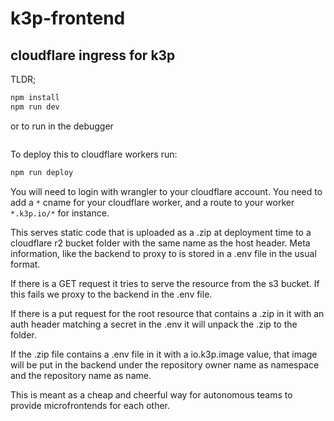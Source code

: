 # k3p-frontend
## cloudflare ingress for k3p

TLDR;

```bash
npm install
npm run dev
```

or to run in the debugger 

```bash
```

To deploy this to cloudflare workers run:

```bash
npm run deploy
```

You will need to login with wrangler to your cloudflare account. You need to add a `*` cname for your cloudflare worker, and a route to your worker `*.k3p.io/*` for instance. 

This serves static code that is uploaded as a .zip at deployment time to a cloudflare r2 bucket folder with the same name as the host header. Meta information, like the backend to proxy to is stored in a .env file in the usual format.

If there is a GET request it tries to serve the resource from the s3 bucket. If this fails we proxy to the backend in the .env file. 

If there is a put request for the root resource that contains a .zip in it with an auth header matching a secret in the .env it will unpack the .zip to the folder. 

If the .zip file contains a .env file in it with a io.k3p.image value, that image will be put in the backend under the repository owner name as namespace and the repository name as name.

This is meant as a cheap and cheerful way for autonomous teams to provide microfrontends for each other.
